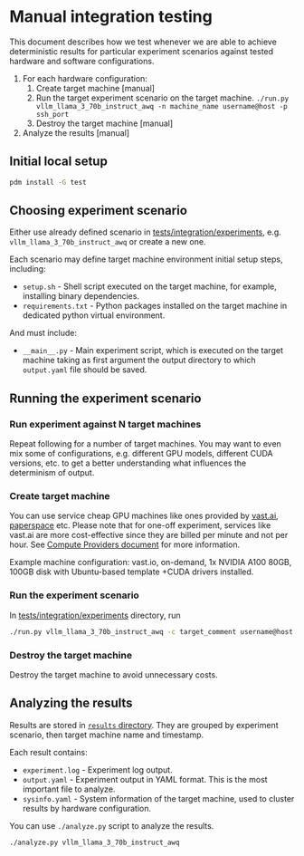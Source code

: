 # Manual integration testing

This document describes how we test whenever we are able to achieve deterministic results for particular experiment scenarios against tested hardware and software configurations.

1) For each hardware configuration:
   1) Create target machine \[manual\]
   2) Run the target experiment scenario on the target machine.
      `./run.py vllm_llama_3_70b_instruct_awq -n machine_name username@host -p ssh_port`
   3) Destroy the target machine \[manual\]
2) Analyze the results \[manual\] 

## Initial local setup

```bash
pdm install -G test
```

## Choosing experiment scenario

Either use already defined scenario in [tests/integration/experiments](../tests/integration/experiments), e.g. 
`vllm_llama_3_70b_instruct_awq` or create a new one.

Each scenario may define target machine environment initial setup steps, including:
* `setup.sh` - Shell script executed on the target machine, for example, installing binary dependencies.
* `requirements.txt` - Python packages installed on the target machine in dedicated python virtual environment.

And must include:
* `__main__.py` - Main experiment script, which is executed on the target machine taking as first argument the output directory to which `output.yaml` file should be saved.

## Running the experiment scenario


### Run experiment against N target machines

Repeat following for a number of target machines.
You may want to even mix some of configurations, e.g. different GPU models, different CUDA versions, etc. to get a better understanding what influences the determinism of output.

### Create target machine

You can use service cheap GPU machines like ones provided by [vast.ai](https://vast.ai/), [paperspace](https://www.paperspace.com/) etc.
Please note that for one-off experiment, services like vast.ai are more cost-effective since they are billed per minute and not per hour.
See [Compute Providers document](COMPUTE_PROVIDERS.md) for more information.

Example machine configuration: vast.io, on-demand, 1x NVIDIA A100 80GB, 100GB disk with Ubuntu-based template +CUDA drivers installed.

### Run the experiment scenario

In [tests/integration/experiments](../tests/integration/experiments) directory, run

```bash
./run.py vllm_llama_3_70b_instruct_awq -c target_comment username@host -p ssh_port
```

### Destroy the target machine

Destroy the target machine to avoid unnecessary costs.


## Analyzing the results

Results are stored in [`results` directory](../tests/integration/results).
They are grouped by experiment scenario, then target machine name and timestamp.

Each result contains:
* `experiment.log` - Experiment log output.
* `output.yaml` - Experiment output in YAML format. This is the most important file to analyze.
* `sysinfo.yaml` - System information of the target machine, used to cluster results by hardware configuration.

You can use `./analyze.py` script to analyze the results.

```bash
./analyze.py vllm_llama_3_70b_instruct_awq 
```
